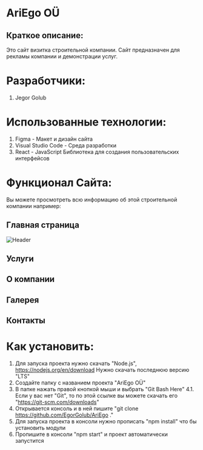 # AriEgo OÜ
## Краткое описание:
Это сайт визитка строительной компании. Сайт предназначен для рекламы компании и демонстрации услуг.
# Разработчики:
1. Jegor Golub
# Использованные технологии:
1. Figma - Макет и дизайн сайта
2. Visual Studio Code - Среда разработки
3. React - JavaScript Библиотека для создания пользовательских интерфейсов
# Функционал Сайта:
Вы можете просмотреть всю информацию об этой строительной компании например:
## Главная страница
![Header](https://github.com/EgorGolub/AriEgo/assets/90320047/f918688e-2291-432d-8b0f-236bcbc7e853)

## Услуги
## О компании
## Галерея
## Контакты


# Как установить:
1. Для запуска проекта нужно скачать "Node.js", https://nodejs.org/en/download Нужно скачать последнюю версию "LTS"
3. Создайте папку с названием проекта "AriEgo OÜ"
4. В папке нажать правой кнопкой мыши и выбрать "Git Bash Here" 
   4.1. Если у вас нет "Git", то по этой ссылке вы можете скачать его "https://git-scm.com/downloads"
5. Открывается консоль и в ней пишите "git clone https://github.com/EgorGolub/AriEgo ."
6. Для запуска проекта в консоли нужно прописать "npm install" что бы установить модули
7. Пропишите в консоли "npm start" и проект автоматически запустится
